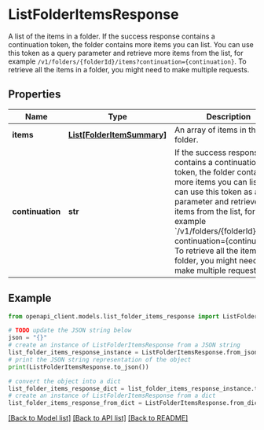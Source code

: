 # ListFolderItemsResponse

A list of the items in a folder. If the success response contains a continuation token, the folder contains more items you can list. You can use this token as a query parameter and retrieve more items from the list, for example `/v1/folders/{folderId}/items?continuation={continuation}`.  To retrieve all the items in a folder, you might need to make multiple requests.

## Properties

Name | Type | Description | Notes
------------ | ------------- | ------------- | -------------
**items** | [**List[FolderItemSummary]**](FolderItemSummary.md) | An array of items in the folder. | 
**continuation** | **str** | If the success response contains a continuation token, the folder contains more items you can list. You can use this token as a query parameter and retrieve more items from the list, for example &#x60;/v1/folders/{folderId}/items?continuation&#x3D;{continuation}&#x60;.  To retrieve all the items in a folder, you might need to make multiple requests. | [optional] 

## Example

```python
from openapi_client.models.list_folder_items_response import ListFolderItemsResponse

# TODO update the JSON string below
json = "{}"
# create an instance of ListFolderItemsResponse from a JSON string
list_folder_items_response_instance = ListFolderItemsResponse.from_json(json)
# print the JSON string representation of the object
print(ListFolderItemsResponse.to_json())

# convert the object into a dict
list_folder_items_response_dict = list_folder_items_response_instance.to_dict()
# create an instance of ListFolderItemsResponse from a dict
list_folder_items_response_from_dict = ListFolderItemsResponse.from_dict(list_folder_items_response_dict)
```
[[Back to Model list]](../README.md#documentation-for-models) [[Back to API list]](../README.md#documentation-for-api-endpoints) [[Back to README]](../README.md)


